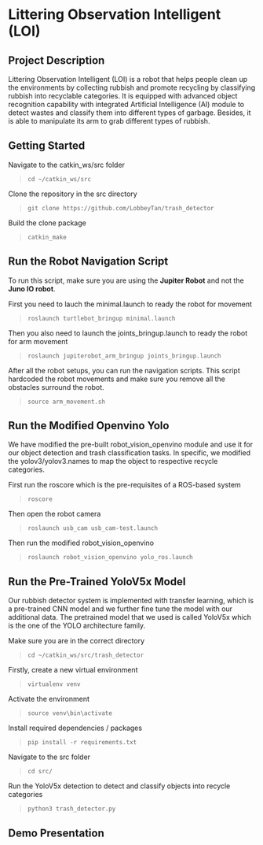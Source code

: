 # Littering Observation Intelligent (LOI)

## Project Description

Littering Observation Intelligent (LOI) is a robot that helps people clean up the environments by collecting rubbish and promote recycling by classifying rubbish into recyclable categories. It is equipped with advanced object recognition capability with integrated Artificial Intelligence (AI) module to detect wastes and classify them into different types of garbage. Besides, it is able to manipulate its arm to grab different types of rubbish.

## Getting Started

Navigate to the catkin_ws/src folder

> `cd ~/catkin_ws/src`

Clone the repository in the src directory

> `git clone https://github.com/LobbeyTan/trash_detector`

Build the clone package

> `catkin_make`

## Run the Robot Navigation Script

To run this script, make sure you are using the **Jupiter Robot** and not the **Juno IO robot**.

First you need to lauch the minimal.launch to ready the robot for movement

> `roslaunch turtlebot_bringup minimal.launch`

Then you also need to launch the joints_bringup.launch to ready the robot for arm movement

> `roslaunch jupiterobot_arm_bringup joints_bringup.launch`

After all the robot setups, you can run the navigation scripts. This script hardcoded the robot movements and make sure you remove all the obstacles surround the robot.

> `source arm_movement.sh`

## Run the Modified Openvino Yolo

We have modified the pre-built robot_vision_openvino module and use it for our object detection and trash classification tasks. In specific, we modified the yolov3/yolov3.names to map the object to respective recycle categories.

First run the roscore which is the pre-requisites of a ROS-based system

> `roscore`

Then open the robot camera

> `roslaunch usb_cam usb_cam-test.launch`

Then run the modified robot_vision_openvino

> `roslaunch robot_vision_openvino yolo_ros.launch`

## Run the Pre-Trained YoloV5x Model

Our rubbish detector system is implemented with transfer learning, which is a pre-trained CNN model and we further fine tune the model with our additional data. The pretrained model that we used is called YoloV5x which is the one of the YOLO architecture family.

Make sure you are in the correct directory

> `cd ~/catkin_ws/src/trash_detector`

Firstly, create a new virtual environment

> `virtualenv venv`

Activate the environment

> `source venv\bin\activate`

Install required dependencies / packages

> `pip install -r requirements.txt`

Navigate to the src folder

> `cd src/`

Run the YoloV5x detection to detect and classify objects into recycle categories

> `python3 trash_detector.py`

## Demo Presentation
[<img src="">](https://drive.google.com/file/d/16eHE4CqN81ozgB1VQ0a1EjPv4qGrF031/view?usp=sharing "LOI Demo Presentation")